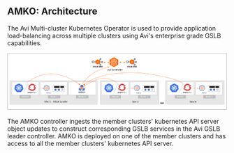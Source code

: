 ## AMKO: Architecture

The Avi Multi-cluster Kubernetes Operator is used to provide application load-balancing across multiple clusters using Avi's enterprise grade GSLB capabilities.

![Alt text](images/amko_arch.png?raw=true "amko architecture")

The AMKO controller ingests the member clusters' kubernetes API server object updates to construct corresponding GSLB services in the Avi GSLB leader controller. AMKO is deployed on one of the member clusters and has access to all the member clusters' kubernetes API server.